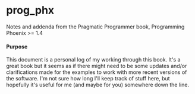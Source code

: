 # prog_phx
Notes and addenda from the Pragmatic Programmer book, Programming Phoenix >= 1.4

#### Purpose

This document is a personal log of my working through this book.  It's a great book but it seems as if there might need to be some updates and/or clarifications made for the examples to work with more recent versions of the software.  I'm not sure how long I'll keep track of stuff here, but hopefully it's useful for me (and maybe for you) somewhere down the line.
